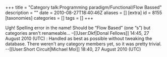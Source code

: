 +++
title = "Category talk:Programming paradigm/Functional/Flow Bassed"
description = ""
date = 2010-08-27T18:40:46Z
aliases = []
[extra]
id = 8155
[taxonomies]
categories = []
tags = []
+++

Ugh! Spelling error in the name! Should be “Flow Based” (one “s”) but categories aren't renameable…  –[[User:Dkf|Donal Fellows]] 14:45, 27 August 2010 (UTC)
: Handled as best as possible without tweaking the database. There weren't any category members yet, so it was pretty trivial. --[[User:Short Circuit|Michael Mol]] 18:40, 27 August 2010 (UTC)
